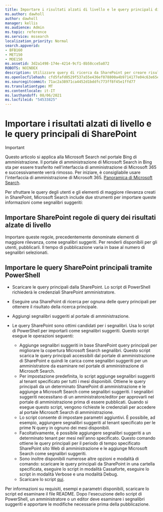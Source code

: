 ```yaml
---
title: Importare i risultati alzati di livello e le query principali di SharePoint
ms.author: dawholl
author: dawholl
manager: kellis
ms.audience: Admin
ms.topic: reference
ms.service: mssearch
localization_priority: Normal
search.appverid:
- BFB160
- MET150
- MOE150
ms.assetid: 3d2a1498-174e-4214-9cf1-8b58cce5a872
ROBOTS: NOINDEX
description: Utilizzare query di ricerca da SharePoint per creare risultati di lavoro per Microsoft Search
ms.openlocfilehash: cfd5fafd0529f537a55e436ef078800a4b9714177e04c63e65e968f16fcf322e
ms.sourcegitcommit: 71ac2a38971ca4452d1bddfc773ff8f45e1ffd77
ms.translationtype: MT
ms.contentlocale: it-IT
ms.lasthandoff: 08/06/2021
ms.locfileid: "54533825"
---
```

# <a name="import-sharepoint-promoted-results-and-top-queries"></a>Importare i risultati alzati di livello e le query principali di SharePoint

> [!IMPORTANT]
> Questo articolo si applica alla Microsoft Search nel portale Bing di amministrazione. Il portale di amministrazione di Microsoft Search in Bing sta per essere trasferito nell'interfaccia di amministrazione di Microsoft 365 e successivamente verrà rimosso. Per iniziare, è consigliabile usare l'interfaccia di amministrazione di Microsoft 365. [Panoramica di Microsoft Search](overview-microsoft-search.md).
    
Per sfruttare le query degli utenti e gli elementi di maggiore rilevanza creati in SharePoint, Microsoft Search include due strumenti per importare queste informazioni come segnalibri suggeriti: 
  
## <a name="import-sharepoint-promoted-result-query-rules"></a>Importare SharePoint regole di query dei risultati alzate di livello

Importare queste regole, precedentemente denominate elementi di maggiore rilevanza, come segnalibri suggeriti. Per renderli disponibili per gli utenti, pubblicarli. Il tempo di pubblicazione varia in base al numero di segnalibri selezionati.
  
## <a name="import-top-sharepoint-queries-using-powershell"></a>Importare le query SharePoint principali tramite PowerShell

- Scaricare le query principali dalla SharePoint. Lo script di PowerShell richiederà le credenziali SharePoint amministratore.
    
- Eseguire una SharePoint di ricerca per ognuna delle query principali per ottenere il risultato della ricerca principale.
    
- Aggiungi segnalibri suggeriti al portale di amministrazione.
    
- Le query SharePoint sono ottimi candidati per i segnalibri. Usa lo script di PowerShell per importarli come segnalibri suggeriti. Questo script esegue le operazioni seguenti:
    - Aggiunge segnalibri suggeriti in base SharePoint query principali per migliorare la copertura Microsoft Search segnalibri. Questo script scarica le query principali accessibili dal portale di amministrazione di SharePoint e quindi le carica come segnalibri suggeriti per un amministratore da esaminare nel portale di amministrazione di Microsoft Search.
    - Per impostazione predefinita, lo script aggiunge segnalibri suggeriti al tenant specificato per tutti i mesi disponibili. Ottiene le query principali da un determinato SharePoint di amministrazione e le aggiunge a Microsoft Search come segnalibri suggeriti. I segnalibri suggeriti necessitano di un amministratore/editor per approvarli nel portale di amministrazione prima di essere pubblicati. Quando si esegue questo script, vengono richieste le credenziali per accedere al portale Microsoft Search di amministrazione.
    - Lo script consente di impostare parametri aggiuntivi. È possibile, ad esempio, aggiungere segnalibri suggeriti al tenant specificato per le prime N query in ognuno dei mesi disponibili.
    - Facoltativamente, è possibile aggiungere segnalibri suggeriti a un determinato tenant per mesi nell'anno specificato. Questo comando ottiene le query principali per il periodo di tempo specificato SharePoint sito Web di amministrazione e le aggiunge Microsoft Search come segnalibri suggeriti.
    - Sono inoltre disponibili numerose altre opzioni e modalità di comando: scaricare le query principali da SharePoint in una cartella specificata, eseguire lo script in modalità Cassaforte, eseguire lo script in modalità Verbose e una modalità Debug.
    - Scaricare lo script [qui](https://www.bingforbusiness.com/distribution/SharepointTopQueryBookmarks.zip). 

Per informazioni su requisiti, esempi e parametri disponibili, scaricare lo script ed esaminare il file README. Dopo l'esecuzione dello script di PowerShell, un amministratore o un editor deve esaminare i segnalibri suggeriti e apportare le modifiche necessarie prima della pubblicazione.